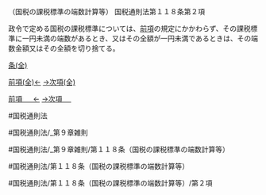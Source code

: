 （国税の課税標準の端数計算等）
国税通則法第１１８条第２項

政令で定める国税の課税標準については、[前項](国税通則法＿＿＿＿＿第１１８条第１項)の規定にかかわらず、その課税標準に一円未満の端数があるとき、又はその全額が一円未満であるときは、その端数金額又はその全額を切り捨てる。

[条(全)](国税通則法＿＿＿＿＿第１１８条_.md)

[前項(全)←](国税通則法＿＿＿＿＿第１１８条第１項_.md)    [→次項(全)](国税通則法＿＿＿＿＿第１１８条第３項_.md)

[前項 　 ←](国税通則法＿＿＿＿＿第１１８条第１項.md)    [→次項 　 ](国税通則法＿＿＿＿＿第１１８条第３項.md)



#国税通則法

#国税通則法/_第９章雑則

#国税通則法/_第９章雑則/第１１８条（国税の課税標準の端数計算等）

#国税通則法/第１１８条（国税の課税標準の端数計算等）

#国税通則法/第１１８条（国税の課税標準の端数計算等）/第２項

